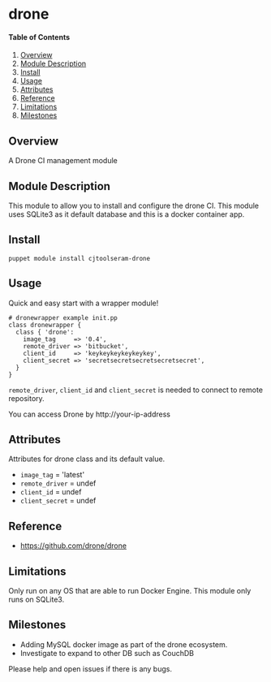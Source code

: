 # drone

#### Table of Contents

1. [Overview](#overview)
2. [Module Description](#module-description)
3. [Install](#install)
4. [Usage](#usage)
5. [Attributes](#attributes)
6. [Reference](#reference)
7. [Limitations ](#limitations)
8. [Milestones ](#milestones)


## Overview

A Drone CI management module

## Module Description

This module to allow you to install and configure the drone CI. This module uses SQLite3 as it default database and this is a docker container app.

## Install 
~~~
puppet module install cjtoolseram-drone
~~~

## Usage  
Quick and easy start with a wrapper module!

~~~
# dronewrapper example init.pp
class dronewrapper {
  class { 'drone':
    image_tag     => '0.4',
    remote_driver => 'bitbucket',
    client_id     => 'keykeykeykeykeykey',
    client_secret => 'secretsecretsecretsecretsecret',
  }
}
~~~

`remote_driver`, `client_id` and `client_secret` is needed to connect to remote repository.

You can access Drone by http://your-ip-address 

## Attributes
Attributes for drone class and its default value.

* `image_tag`     = 'latest'
* `remote_driver` = undef
* `client_id`     = undef
* `client_secret` = undef

## Reference
* https://github.com/drone/drone

## Limitations
Only run on any OS that are able to run Docker Engine. This module only runs on SQLite3.

## Milestones
* Adding MySQL docker image as part of the drone ecosystem. 
* Investigate to expand to other DB such as CouchDB

Please help and open issues if there is any bugs.

